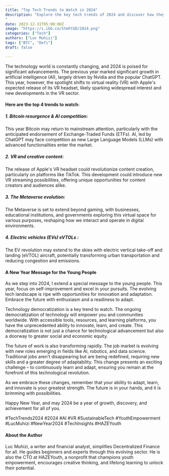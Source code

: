 ```yaml
---
title: "Top Tech Trends to Watch in 2024"
description: "Explore the key tech trends of 2024 and discover how they shape the future of work and technology democratization. Luc Muhizi shares insights for young people on adapting and thriving in an evolving tech landscape. Embrace innovation and new opportunities in AI, VR, and sustainable technology this New Year.
"
date: 2023-12-31T05:00:00Z
image: "https://i.ibb.co/StmFCGD/2024.png"
categories: ["Tech"]
authors: ["Luc Muhizi"]
tags: ["BTC", "Defi"]
draft: false

---
```


The technology world is constantly changing, and 2024 is poised for significant advancements.
The previous year marked significant growth in artificial intelligence (AI), largely driven by Nvidia and the popular ChatGPT. This year, however, the spotlight shifts to virtual reality (VR) with Apple's expected release of its VR headset, likely sparking widespread interest and new developments in the VR sector.

#### Here are the top 4 trends to watch:


 ##### 1. Bitcoin resurgence & AI competition:
  This year Bitcoin may return to mainstream attention, particularly with the anticipated endorsement of Exchange-Traded Funds (ETFs). AI, led by ChatGPT may face competition as new Large Language Models (LLMs) with advanced functionalities enter the market.

 ##### 2. VR and creative content: 
 The release of Apple's VR headset could revolutionize content creation, particularly on platforms like TikTok. This development could introduce new VR streaming possibilities, offering unique opportunities for content creators and audiences alike.



 ##### 3. The Metaverse evolution:
  The Metaverse is set to extend beyond gaming, with businesses, educational institutions, and governments exploring this virtual space for various purposes, reshaping how we interact and operate in digital environments.

 ##### 4. Electric vehicles (EVs) eVTOLs :
  The EV revolution may extend to the skies with electric vertical take-off and landing (eVTOL) aircraft, potentially transforming urban transportation and reducing congestion and emissions.





#### A New Year Message for the Young People 
As we step into 2024, I extend a special message to the young people. This year, focus on self-improvement and excel in your pursuits. The evolving tech landscape is ripe with opportunities for innovation and adaptation. Embrace the future with enthusiasm and a readiness to adapt.

Technology democratization is a key trend to watch. The ongoing democratization of technology will empower you and communities worldwide. With accessible tools, resources, and learning platforms, you have the unprecedented ability to innovate, learn, and create. This democratization is not just a chance for technological advancement but also a doorway to greater social and economic equity.

The future of work is also transforming rapidly. The job market is evolving with new roles emerging in fields like AI, robotics, and data science. Traditional jobs aren't disappearing but are being redefined, requiring new skills and a greater degree of adaptability. This change presents an exciting challenge – to continuously learn and adapt, ensuring you remain at the forefront of this technological revolution.

As we embrace these changes, remember that your ability to adapt, learn, and innovate is your greatest strength. The future is in your hands, and it is brimming with possibilities.

Happy New Year, and may 2024 be a year of growth, discovery, and achievement for all of you.

#TechTrends2024 #2024 #AI #VR #SustainableTech #YouthEmpowerment #LucMuhizi #NewYear2024 #TechInsights #HAZEYouth 


#### About the Author
Luc Muhizi, a writer and financial analyst, simplifies Decentralized Finance for all. He guides beginners and experts through this evolving sector. He is also the CTO at HAZEYouth, a nonprofit that champions youth empowerment, encourages creative thinking, and lifelong learning to unlock their potential.

